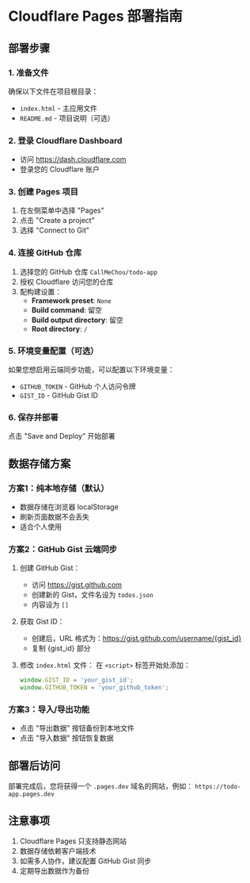 # Cloudflare Pages 部署指南

## 部署步骤

### 1. 准备文件
确保以下文件在项目根目录：
- `index.html` - 主应用文件
- `README.md` - 项目说明（可选）

### 2. 登录 Cloudflare Dashboard
- 访问 https://dash.cloudflare.com
- 登录您的 Cloudflare 账户

### 3. 创建 Pages 项目
1. 在左侧菜单中选择 "Pages"
2. 点击 "Create a project"
3. 选择 "Connect to Git"

### 4. 连接 GitHub 仓库
1. 选择您的 GitHub 仓库 `CallMeChou/todo-app`
2. 授权 Cloudflare 访问您的仓库
3. 配构建设置：
   - **Framework preset**: `None`
   - **Build command**: 留空
   - **Build output directory**: 留空
   - **Root directory**: `/`

### 5. 环境变量配置（可选）
如果您想启用云端同步功能，可以配置以下环境变量：
- `GITHUB_TOKEN` - GitHub 个人访问令牌
- `GIST_ID` - GitHub Gist ID

### 6. 保存并部署
点击 "Save and Deploy" 开始部署

## 数据存储方案

### 方案1：纯本地存储（默认）
- 数据存储在浏览器 localStorage
- 刷新页面数据不会丢失
- 适合个人使用

### 方案2：GitHub Gist 云端同步
1. 创建 GitHub Gist：
   - 访问 https://gist.github.com
   - 创建新的 Gist，文件名设为 `todos.json`
   - 内容设为 `[]`

2. 获取 Gist ID：
   - 创建后，URL 格式为：https://gist.github.com/username/{gist_id}
   - 复制 {gist_id} 部分

3. 修改 `index.html` 文件：
   在 `<script>` 标签开始处添加：
   ```javascript
   window.GIST_ID = 'your_gist_id';
   window.GITHUB_TOKEN = 'your_github_token';
   ```

### 方案3：导入/导出功能
- 点击 "导出数据" 按钮备份到本地文件
- 点击 "导入数据" 按钮恢复数据

## 部署后访问
部署完成后，您将获得一个 `.pages.dev` 域名的网站，例如：
`https://todo-app.pages.dev`

## 注意事项
1. Cloudflare Pages 只支持静态网站
2. 数据存储依赖客户端技术
3. 如需多人协作，建议配置 GitHub Gist 同步
4. 定期导出数据作为备份